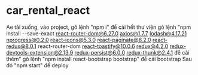 # car_rental_react
Ae tải xuống, vào project, 
gõ lệnh "npm i" để cài hết thư viện
gõ lệnh "npm install --save-exact react-router-dom@6.27.0 axios@1.7.7 lodash@4.17.21 nprogress@0.2.0 react-icons@5.3.0 react-paginate@8.2.0 react-redux@8.0.1 react-router-dom react-toastify@10.0.6 redux@4.2.0 redux-devtools-extension@2.13.9 redux-persist@6.0.0 redux-thunk@2.4.1 để cài thêm"
gõ lệnh "npm install react-bootstrap bootstrap" để cái bootstrap
Sau đó "npm start" để deploy
